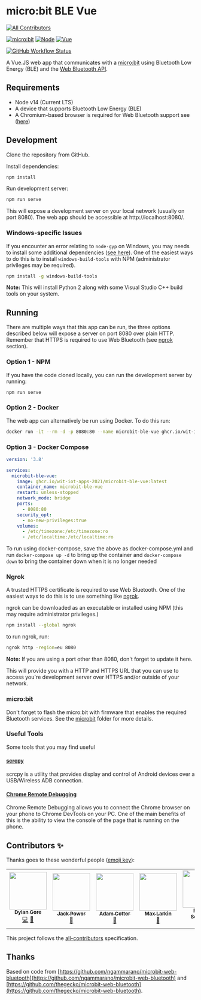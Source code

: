 # micro:bit BLE Vue

<!-- prettier-ignore-start -->
<!-- markdownlint-disable -->
<!-- ALL-CONTRIBUTORS-BADGE:START - Do not remove or modify this section -->
[![All Contributors](https://img.shields.io/badge/all_contributors-7-orange.svg?style=for-the-badge)](#contributors-)
<!-- ALL-CONTRIBUTORS-BADGE:END -->
<!-- markdownlint-restore -->
<!-- prettier-ignore-end -->

[![micro:bit](https://img.shields.io/badge/micro%3Abit-v2-%2300ED00?style=for-the-badge&logo=micro:bit)](https://microbit.org/new-microbit/)
[![Node](https://img.shields.io/badge/Node-v14%20LTS-%23339933?style=for-the-badge&logo=node.js)](#requirements)
[![Vue](https://img.shields.io/badge/Vue-3-%234FC08D?style=for-the-badge&logo=vue.js)](https://v3.vuejs.org/)

[![GitHub Workflow Status](https://img.shields.io/github/workflow/status/WIT-IoT-Apps-2021/microbit-ble-vue/build?style=for-the-badge)](https://github.com/WIT-IoT-Apps-2021/microbit-ble-vue/actions/workflows/build-docker.yml)

A Vue.JS web app that communicates with a [micro:bit](https://microbit.org/) using Bluetooth Low Energy (BLE) and the [Web Bluetooth API](https://developer.mozilla.org/en-US/docs/Web/API/Web_Bluetooth_API).

## Requirements

- Node v14 (Current LTS)
- A device that supports Bluetooth Low Energy (BLE)
- A Chromium-based browser is required for Web Bluetooth support see ([here](https://caniuse.com/web-bluetooth))

## Development

Clone the repository from GitHub.

Install dependencies:

```bash
npm install
```

Run development server:

```bash
npm run serve
```

This will expose a development server on your local network (usually on port 8080). The web app should be accessible at http://localhost:8080/.

### Windows-specific Issues

If you encounter an error relating to `node-gyp` on Windows, you may needs to install some additional dependencies ([see here](https://github.com/nodejs/node-gyp#on-windows)). One of the easiest ways to do this is to install `windows-build-tools` with NPM (administrator privileges may be required).

```bash
npm install -g windows-build-tools
```

**Note:** This will install Python 2 along with some Visual Studio C++ build tools on your system.

## Running

There are multiple ways that this app can be run, the three options described below will expose a server on port 8080 over plain HTTP. Remember that HTTPS is required to use Web Bluetooth (see [ngrok](#ngrok) section).

### Option 1 - NPM

If you have the code cloned locally, you can run the development server by running:

```bash
npm run serve
```

### Option 2 - Docker

The web app can alternatively be run using Docker. To do this run:

```bash
docker run -it --rm -d -p 8080:80 --name microbit-ble-vue ghcr.io/wit-iot-apps-2021/microbit-ble-vue:latest
```

### Option 3 - Docker Compose

```yaml
version: '3.8'

services:
  microbit-ble-vue:
    image: ghcr.io/wit-iot-apps-2021/microbit-ble-vue:latest
    container_name: microbit-ble-vue
    restart: unless-stopped
    network_mode: bridge
    ports:
      - 8080:80
    security_opt:
      - no-new-privileges:true
    volumes:
      - /etc/timezone:/etc/timezone:ro
      - /etc/localtime:/etc/localtime:ro
```

To run using docker-compose, save the above as docker-compose.yml and run `docker-compose up -d` to bring up the container and `docker-compose down` to bring the container down when it is no longer needed

### Ngrok

A trusted HTTPS certificate is required to use Web Bluetooth. One of the easiest ways to do this is to use something like [ngrok](https://ngrok.com/).

ngrok can be downloaded as an executable or installed using NPM (this may require administrator privileges.)

```bash
npm install --global ngrok
```

to run ngrok, run:

```bash
ngrok http -region=eu 8080
```

**Note:** If you are using a port other than 8080, don't forget to update it here.

This will provide you with a HTTP and HTTPS URL that you can use to access you're development server over HTTPS and/or outside of your network.

### micro:bit

Don't forget to flash the micro:bit with firmware that enables the required Bluetooth services. See the [microbit](/microbit) folder for more details.

### Useful Tools

Some tools that you may find useful

#### [scrcpy](https://github.com/Genymobile/scrcpy)

scrcpy is a utility that provides display and control of Android devices over a USB/Wireless ADB connection.

#### [Chrome Remote Debugging](https://developers.google.com/web/tools/chrome-devtools/remote-debugging)

Chrome Remote Debugging allows you to connect the Chrome browser on your phone to Chrome DevTools on your PC. One of the main benefits of this is the ability to view the console of the page that is running on the phone.

## Contributors ✨

Thanks goes to these wonderful people ([emoji key](https://allcontributors.org/docs/en/emoji-key)):

<!-- ALL-CONTRIBUTORS-LIST:START - Do not remove or modify this section -->
<!-- prettier-ignore-start -->
<!-- markdownlint-disable -->
<table>
  <tr>
    <td align="center"><a href="https://github.com/DylanGore"><img src="https://avatars.githubusercontent.com/u/2760449?v=4?s=100" width="100px;" alt=""/><br /><sub><b>Dylan Gore</b></sub></a><br /><a href="https://github.com/DylanGore/microbit-ble-vue/commits?author=DylanGore" title="Code">💻</a> <a href="#ideas-DylanGore" title="Ideas, Planning, & Feedback">🤔</a></td>
    <td align="center"><a href="https://github.com/JackP2112"><img src="https://avatars.githubusercontent.com/u/35736615?v=4?s=100" width="100px;" alt=""/><br /><sub><b>Jack Power</b></sub></a><br /><a href="#ideas-JackP2112" title="Ideas, Planning, & Feedback">🤔</a></td>
    <td align="center"><a href="https://github.com/aaccttrr"><img src="https://avatars.githubusercontent.com/u/34109635?v=4?s=100" width="100px;" alt=""/><br /><sub><b>Adam Cotter</b></sub></a><br /><a href="#ideas-aaccttrr" title="Ideas, Planning, & Feedback">🤔</a></td>
    <td align="center"><a href="https://github.com/maxlkin"><img src="https://avatars.githubusercontent.com/u/16273613?v=4?s=100" width="100px;" alt=""/><br /><sub><b>Max Larkin</b></sub></a><br /><a href="#ideas-maxlkin" title="Ideas, Planning, & Feedback">🤔</a></td>
    <td align="center"><a href="https://github.com/robert-solomon12"><img src="https://avatars.githubusercontent.com/u/35696882?v=4?s=100" width="100px;" alt=""/><br /><sub><b>Robert Solomon</b></sub></a><br /><a href="#ideas-robert-solomon12" title="Ideas, Planning, & Feedback">🤔</a></td>
    <td align="center"><a href="https://github.com/junshuong"><img src="https://avatars.githubusercontent.com/u/45827759?v=4?s=100" width="100px;" alt=""/><br /><sub><b>Jun-Shuo Ng</b></sub></a><br /><a href="#ideas-junshuong" title="Ideas, Planning, & Feedback">🤔</a></td>
    <td align="center"><a href="https://www.wit.ie/"><img src="https://avatars.githubusercontent.com/u/48127747?v=4?s=100" width="100px;" alt=""/><br /><sub><b>Ashraf Mustafa</b></sub></a><br /><a href="#ideas-ashraf-mustafa" title="Ideas, Planning, & Feedback">🤔</a></td>
  </tr>
</table>

<!-- markdownlint-restore -->
<!-- prettier-ignore-end -->

<!-- ALL-CONTRIBUTORS-LIST:END -->

This project follows the [all-contributors](https://github.com/all-contributors/all-contributors) specification.

## Thanks

Based on code from [https://github.com/ngammarano/microbit-web-bluetooth](https://github.com/ngammarano/microbit-web-bluetooth) and [https://github.com/thegecko/microbit-web-bluetooth](https://github.com/thegecko/microbit-web-bluetooth).
